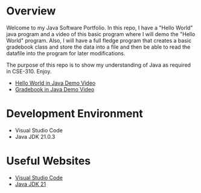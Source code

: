 # Overview

Welcome to my Java Software Portfolio. In this repo, I have a "Hello World" java program and a video of this basic program where I will demo the "Hello World" program. Also, I will have a full fledge program that creates a basic gradebook class and store the data into a file and then be able to read the datafile into the program for later modifications.

The purpose of this repo is to show my understanding of Java as required in CSE-310. Enjoy.


* [Hello World in Java Demo Video](https://www.youtube.com/watch?v=YL4ix-Y9LLY)
* [Gradebook in Java Demo Video](https://www.youtube.com/watch?v=gq-wt8QfWZc)

# Development Environment

* Visual Studio Code
* Java JDK 21.0.3

# Useful Websites

* [Visual Studio Code](https://code.visualstudio.com/download)
* [Java JDK 21](https://www.oracle.com/java/technologies/downloads/#java21)